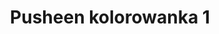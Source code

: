 ---
title: Pusheen kolorowanka 1
description: Kolorowanka Pusheen - wariant 1
canonical: /dla-chlopcow/Pusheen
variant_of: Pusheen
tags:
- dla-chlopcow
- Pusheen
---